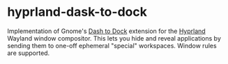 # hyprland-dask-to-dock

Implementation of Gnome's [Dash to Dock](https://github.com/micheleg/dash-to-dock) extension for the [Hyprland](https://hyprland.org/) Wayland window compositor.
This lets you hide and reveal applications by sending them to one-off ephemeral "special" workspaces. Window rules are supported.

